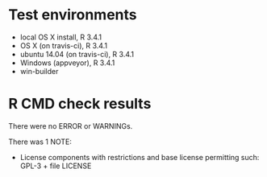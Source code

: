 # Test environments

- local OS X install, R 3.4.1
- OS X (on travis-ci), R 3.4.1
- ubuntu 14.04 (on travis-ci), R 3.4.1
- Windows (appveyor), R 3.4.1
- win-builder

# R CMD check results

There were no ERROR or WARNINGs.

There was 1 NOTE:

- License components with restrictions and base license permitting such: GPL-3 + file LICENSE
  
